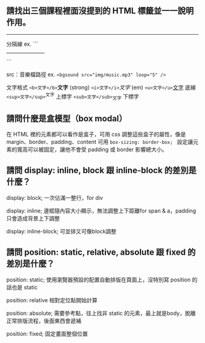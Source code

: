 ## 請找出三個課程裡面沒提到的 HTML 標籤並一一說明作用。

<hr /> 分隔線
ex. ```<hr size="5" width="100" />```

<bgsound /> src：音樂檔路徑
ex. ```<bgsound src="img/music.mp3" loop="5" />```

文字格式
```<b>文字</b>```<b>文字</b> (strong)
```<i>文字</i>```<i>文字</i> (em)
```<u>文字</u>```<u>文字</u> 底線
```<sup>文字</sup>```<sup>文字</sup> 上標字
```<sub>文字</sub>```<sub>文字</sub> 下標字

## 請問什麼是盒模型（box modal）

在 HTML 裡的元素都可以看作是盒子，可用 css 調整這些盒子的屬性，像是 margin、border、padding、content
可用 ```box-sizing: border-box; ``` 設定讓元素的寬高可以被固定，讓他不會受 padding 或 border 影響總大小。

## 請問 display: inline, block 跟 inline-block 的差別是什麼？

display: block;
一次佔滿一整行，for div

display: inline;
邊框隨內容大小顯示，無法調整上下距離for span & a，padding 只會造成背景上下調整

display: inline-block;
可並排又可像block調整

## 請問 position: static, relative, absolute 跟 fixed 的差別是什麼？

position: static;
使用瀏覽器預設的配置自動排版在頁面上，沒特別寫 position 的話也是 static

position: relative
相對定位點開始計算

position: absolute;
需要參考點，往上找非 static 的元素，最上就是body，脫離正常排版流程，後面東西會遞補

position: fixed;
固定畫面整個位置
